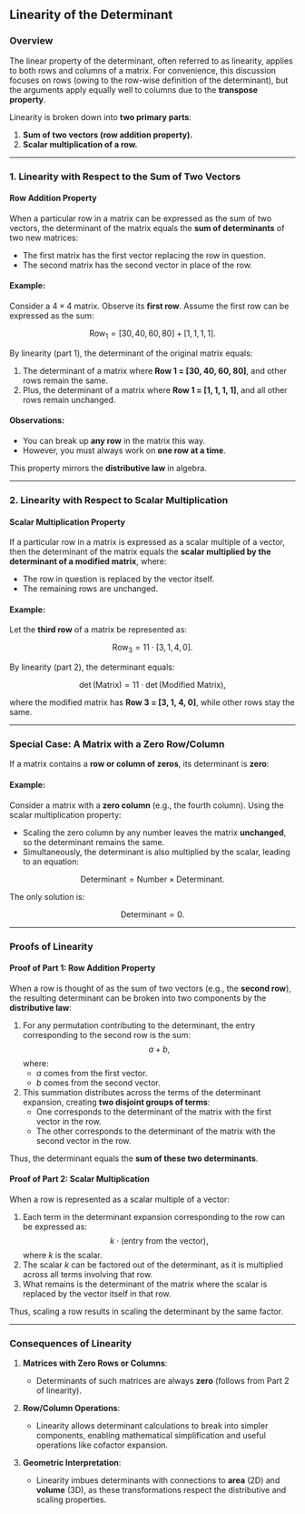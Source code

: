 ## Linearity of the Determinant

### Overview

The linear property of the determinant, often referred to as linearity, applies to both rows and columns of a matrix. For convenience, this discussion focuses on rows (owing to the row-wise definition of the determinant), but the arguments apply equally well to columns due to the **transpose property**.

Linearity is broken down into **two primary parts**:
1. **Sum of two vectors (row addition property).**
2. **Scalar multiplication of a row.**

---

### 1. Linearity with Respect to the Sum of Two Vectors

#### Row Addition Property

When a particular row in a matrix can be expressed as the sum of two vectors, the determinant of the matrix equals the **sum of determinants** of two new matrices:
- The first matrix has the first vector replacing the row in question.
- The second matrix has the second vector in place of the row.

#### Example:

Consider a $4 \times 4$ matrix. Observe its **first row**. Assume the first row can be expressed as the sum:

$$
\text{Row}_1 = [30, 40, 60, 80] + [1, 1, 1, 1].
$$

By linearity (part 1), the determinant of the original matrix equals:
1. The determinant of a matrix where **Row 1 = [30, 40, 60, 80]**, and other rows remain the same.
2. Plus, the determinant of a matrix where **Row 1 = [1, 1, 1, 1]**, and all other rows remain unchanged.

#### Observations:

- You can break up **any row** in the matrix this way.
- However, you must always work on **one row at a time**.

This property mirrors the **distributive law** in algebra.

---

### 2. Linearity with Respect to Scalar Multiplication

#### Scalar Multiplication Property

If a particular row in a matrix is expressed as a scalar multiple of a vector, then the determinant of the matrix equals the **scalar multiplied by the determinant of a modified matrix**, where:
- The row in question is replaced by the vector itself.
- The remaining rows are unchanged.

#### Example:

Let the **third row** of a matrix be represented as:

$$
\text{Row}_3 = 11 \cdot [3, 1, 4, 0].
$$

By linearity (part 2), the determinant equals:

$$
\det(\text{Matrix}) = 11 \cdot \det(\text{Modified Matrix}),
$$

where the modified matrix has **Row 3 = [3, 1, 4, 0]**, while other rows stay the same.

---

### Special Case: A Matrix with a Zero Row/Column

If a matrix contains a **row or column of zeros**, its determinant is **zero**:

#### Example:

Consider a matrix with a **zero column** (e.g., the fourth column). Using the scalar multiplication property:
- Scaling the zero column by any number leaves the matrix **unchanged**, so the determinant remains the same.
- Simultaneously, the determinant is also multiplied by the scalar, leading to an equation:

$$
\text{Determinant} = \text{Number} \times \text{Determinant}.
$$

The only solution is:

$$
\text{Determinant} = 0.
$$

---

### Proofs of Linearity

#### Proof of Part 1: Row Addition Property 

When a row is thought of as the sum of two vectors (e.g., the **second row**), the resulting determinant can be broken into two components by the **distributive law**:

1. For any permutation contributing to the determinant, the entry corresponding to the second row is the sum: 
   $$ a + b, $$ 
   where:
   - $a$ comes from the first vector.
   - $b$ comes from the second vector.
2. This summation distributes across the terms of the determinant expansion, creating **two disjoint groups of terms**:
   - One corresponds to the determinant of the matrix with the first vector in the row.
   - The other corresponds to the determinant of the matrix with the second vector in the row.

Thus, the determinant equals the **sum of these two determinants**.

#### Proof of Part 2: Scalar Multiplication

When a row is represented as a scalar multiple of a vector:

1. Each term in the determinant expansion corresponding to the row can be expressed as:
   $$ k \cdot ( \text{entry from the vector} ), $$
   where $k$ is the scalar.
2. The scalar $k$ can be factored out of the determinant, as it is multiplied across all terms involving that row.
3. What remains is the determinant of the matrix where the scalar is replaced by the vector itself in that row.

Thus, scaling a row results in scaling the determinant by the same factor.

---

### Consequences of Linearity

1. **Matrices with Zero Rows or Columns**:
   - Determinants of such matrices are always **zero** (follows from Part 2 of linearity).
   
2. **Row/Column Operations**:
   - Linearity allows determinant calculations to break into simpler components, enabling mathematical simplification and useful operations like cofactor expansion.

3. **Geometric Interpretation**:
   - Linearity imbues determinants with connections to **area** (2D) and **volume** (3D), as these transformations respect the distributive and scaling properties.
   
